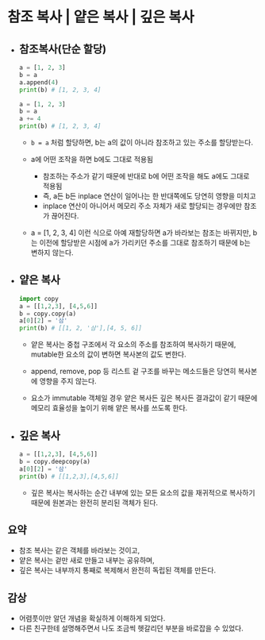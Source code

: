 # 참조 복사 | 얕은 복사 | 깊은 복사



- ## 참조복사(단순 할당)

  ```python
  a = [1, 2, 3]
  b = a
  a.append(4)
  print(b) # [1, 2, 3, 4]
  ```

  ```python
  a = [1, 2, 3]
  b = a
  a += 4
  print(b) # [1, 2, 3, 4]
  ```

  - `b = a` 처럼 할당하면, b는 a의 값이 아니라 참조하고 있는 주소를 할당받는다.

  - a에 어떤 조작을 하면 b에도 그대로 적용됨

    - 참조하는 주소가 같기 때문에 반대로 b에 어떤 조작을 해도 a에도 그대로 적용됨
    - 즉, a든 b든 inplace 연산이 일어나는 한 반대쪽에도 당연히 영향을 미치고
    - inplace 연산이 아니어서 메모리 주소 자체가 새로 할당되는 경우에만 참조가 끊어진다.

  - a = [1, 2, 3, 4] 이런 식으로 아예 재할당하면 a가 바라보는 참조는 바뀌지만, b는 이전에 할당받은 시점에 a가 가리키던 주소를 그대로 참조하기 때문에 b는 변하지 않는다.

    

- ## 얕은 복사

  ```python
  import copy
  a = [[1,2,3], [4,5,6]]
  b = copy.copy(a)
  a[0][2] = '삼'
  print(b) # [[1, 2, '삼'],[4, 5, 6]]
  ```

  - 얕은 복사는 중첩 구조에서 각 요소의 주소를 참조하여 복사하기 때문에, mutable한 요소의 값이 변하면 복사본의 값도 변한다.

  - append, remove, pop 등 리스트 겉 구조를 바꾸는 메소드들은 당연히 복사본에 영향을 주지 않는다.

  - 요소가 immutable 객체일 경우 얕은 복사든 깊은 복사든 결과값이 같기 때문에 메모리 효율성을 높이기 위해 얕은 복사를 쓰도록 한다.

    

- ## 깊은 복사

  ```python
  a = [[1,2,3], [4,5,6]]
  b = copy.deepcopy(a)
  a[0][2] = '삼'
  print(b) # [[1,2,3],[4,5,6]]
  ```

  - 깊은 복사는 복사하는 순간 내부에 있는 모든 요소의 값을 재귀적으로 복사하기 때문에 원본과는 완전히 분리된 객체가 된다.

  

## 요약

- 참조 복사는 같은 객체를 바라보는 것이고,
- 얕은 복사는 겉만 새로 만들고 내부는 공유하며,
- 깊은 복사는 내부까지 통째로 복제해서 완전히 독립된 객체를 만든다.



## 감상

- 어렴풋이만 알던 개념을 확실하게 이해하게 되었다.
- 다른 친구한테 설명해주면서 나도 조금씩 헷갈리던 부분을 바로잡을 수 있었다.
